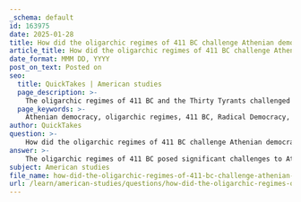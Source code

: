 ```yaml
---
_schema: default
id: 163975
date: 2025-01-28
title: How did the oligarchic regimes of 411 BC challenge Athenian democracy, and what were the subsequent reforms?
article_title: How did the oligarchic regimes of 411 BC challenge Athenian democracy, and what were the subsequent reforms?
date_format: MMM DD, YYYY
post_on_text: Posted on
seo:
  title: QuickTakes | American studies
  page_description: >-
    The oligarchic regimes of 411 BC and the Thirty Tyrants challenged Athenian democracy by restricting citizenship and political rights, leading to significant reforms and a restoration of democratic institutions in 403 BC.
  page_keywords: >-
    Athenian democracy, oligarchic regimes, 411 BC, Radical Democracy, Ephialtes, Pericles, political rights, Thirty Tyrants, 404 BC, restoration, democratic institutions, citizenship rights, public participation, governance, equality, historical reforms
author: QuickTakes
question: >-
    How did the oligarchic regimes of 411 BC challenge Athenian democracy, and what were the subsequent reforms?
answer: >-
    The oligarchic regimes of 411 BC posed significant challenges to Athenian democracy, which had been established and expanded during the earlier period of Radical Democracy (462-411 BC). This period was characterized by reforms initiated by leaders such as Ephialtes and Pericles, which included the expansion of the Assembly (ekklesia) and law courts, as well as the introduction of payment for public service, making political participation more accessible to a broader segment of the population.\n\n### Challenges to Athenian Democracy\n\n1. **Oligarchic Rule in 411 BC**: The oligarchic regime that emerged in 411 BC sought to limit the political rights and citizenship of the Athenian populace. This regime was characterized by a reduction in the number of citizens who could participate in governance, effectively reversing many of the democratic reforms that had been implemented in the previous decades. The oligarchs aimed to consolidate power among a smaller, elite group, undermining the principles of equality and participation that were central to Athenian democracy.\n\n2. **Rule of the Thirty Tyrants (404 BC)**: Following the defeat of Athens in the Peloponnesian War, a more extreme oligarchic regime known as the Thirty Tyrants took control in 404 BC. This regime was notorious for its brutal suppression of dissent and further restrictions on citizenship and political rights. The Thirty Tyrants executed or exiled many of their opponents and sought to eliminate the democratic institutions that had been established.\n\n### Subsequent Reforms\n\nThe challenges posed by these oligarchic regimes ultimately led to a restoration of democracy in 403 BC. The key reforms during this restoration included:\n\n1. **Reinstatement of Democratic Institutions**: The democratic institutions that had been dismantled or weakened during the oligarchic rule were reinstated. This included the re-establishment of the Assembly and the law courts, which were essential for public participation in governance.\n\n2. **Restoration of Citizenship Rights**: The reforms aimed to restore the political rights of citizens that had been curtailed under the oligarchs. This included the re-enfranchisement of those who had been stripped of their rights and the reaffirmation of the principles of equality before the law.\n\n3. **Continued Emphasis on Participation**: The restored democracy continued to emphasize the importance of citizen participation in governance, building on the foundations laid during the Radical Democracy period. This included the use of mechanisms such as secret ballots and the kleroterion for juror selection, which were designed to ensure fair representation and reduce corruption.\n\nIn summary, the oligarchic regimes of 411 BC and the Thirty Tyrants in 404 BC significantly challenged Athenian democracy by restricting citizenship and political rights. However, the subsequent restoration of democracy in 403 BC reinstated democratic institutions and practices, reaffirming the principles of participation and equality that had characterized Athenian governance prior to the oligarchic rule.
subject: American studies
file_name: how-did-the-oligarchic-regimes-of-411-bc-challenge-athenian-democracy-and-what-were-the-subsequent-reforms.md
url: /learn/american-studies/questions/how-did-the-oligarchic-regimes-of-411-bc-challenge-athenian-democracy-and-what-were-the-subsequent-reforms
---
```


&nbsp;